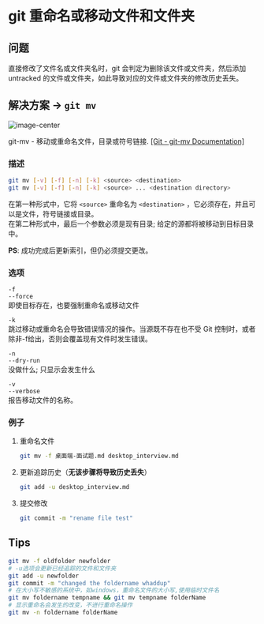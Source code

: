 # git 重命名或移动文件和文件夹

## 问题
直接修改了文件名或文件夹名时，git 会判定为删除该文件或文件夹，然后添加 untracked 的文件或文件夹，如此导致对应的文件或文件夹的修改历史丢失。
<!--more-->

## 解决方案 -> `git mv`

![image-center](imgs/2020-08-27-git-mv.png)

git-mv - 移动或重命名文件，目录或符号链接. [[Git - git-mv Documentation]](https://git-scm.com/docs/git-mv) 

### 描述
```sh
git mv [-v] [-f] [-n] [-k] <source> <destination>
git mv [-v] [-f] [-n] [-k] <source> ... <destination directory>
```
在第一种形式中，它将 `<source>` 重命名为 `<destination>` ，它必须存在，并且可以是文件，符号链接或目录。<br>
在第二种形式中，最后一个参数必须是现有目录; 给定的源都将被移动到目标目录中。<br>

**PS**: 成功完成后更新索引，但仍必须提交更改。

### 选项
`-f`<br>
`--force`<br>
即使目标存在，也要强制重命名或移动文件

`-k`<br>
跳过移动或重命名会导致错误情况的操作。当源既不存在也不受 Git 控制时，或者除非-f给出，否则会覆盖现有文件时发生错误。

`-n`<br>
`--dry-run`<br>
没做什么; 只显示会发生什么

`-v`<br>
`--verbose`<br>
报告移动文件的名称。

### 例子
1. 重命名文件
    ```sh
    git mv -f 桌面端-面试题.md desktop_interview.md
    ```
2. 更新追踪历史（**无该步骤将导致历史丢失**）
    ```sh
    git add -u desktop_interview.md
    ```
3. 提交修改
    ```sh
    git commit -m "rename file test"
    ```

## Tips

```sh
git mv -f oldfolder newfolder
# -u选项会更新已经追踪的文件和文件夹
git add -u newfolder
git commit -m "changed the foldername whaddup"
# 在大小写不敏感的系统中，如windows，重命名文件的大小写,使用临时文件名
git mv foldername tempname && git mv tempname folderName 
# 显示重命名会发生的改变，不进行重命名操作
git mv -n foldername folderName
```
